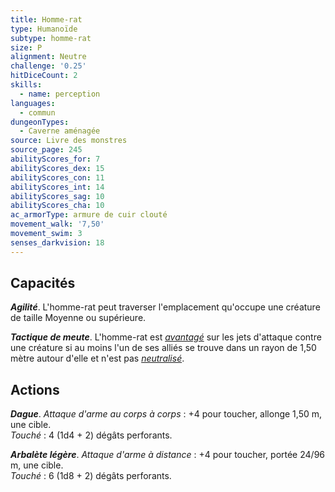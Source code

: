 ```yaml
---
title: Homme-rat
type: Humanoïde
subtype: homme-rat
size: P
alignment: Neutre
challenge: '0.25'
hitDiceCount: 2
skills:
  - name: perception
languages:
  - commun
dungeonTypes:
  - Caverne aménagée
source: Livre des monstres
source_page: 245
abilityScores_for: 7
abilityScores_dex: 15
abilityScores_con: 11
abilityScores_int: 14
abilityScores_sag: 10
abilityScores_cha: 10
ac_armorType: armure de cuir clouté
movement_walk: '7,50'
movement_swim: 3
senses_darkvision: 18
---
```

## Capacités
_**Agilité**_. L'homme-rat peut traverser l'emplacement qu'occupe une créature de taille Moyenne ou supérieure.

_**Tactique de meute**_. L'homme-rat est [_avantagé_](/utiliser-les-caracteristiques/#avantage-et-desavantage) sur les jets d'attaque contre une créature si au moins l'un de ses alliés se trouve dans un rayon de 1,50 mètre autour d'elle et n'est pas [_neutralisé_](/gerer-la-sante-du-personnage/#neutralise).

## Actions
_**Dague**_. _Attaque d'arme au corps à corps_ : +4 pour toucher, allonge 1,50 m, une cible.  
_Touché_ : 4 (1d4 + 2) dégâts perforants.

_**Arbalète légère**_. _Attaque d'arme à distance_ : +4 pour toucher, portée 24/96 m, une cible.  
_Touché_ : 6 (1d8 + 2) dégâts perforants.
